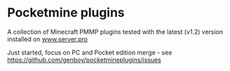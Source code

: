 # Pocketmine plugins
A collection of Minecraft PMMP plugins tested with the latest (v1.2) version installed on www.server.pro

Just started, focus on PC and Pocket edition merge - see https://github.com/genboy/pocketmineplugins/issues
